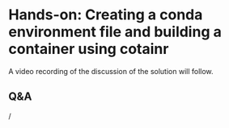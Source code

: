 # Hands-on: Creating a conda environment file and building a container using cotainr

<!--
[Exercises on the course GitHub](https://github.com/Lumi-supercomputer/Getting_Started_with_AI_workshop/tree/ai-20250204/06_Bulding_containers_from_conda_pip_environments).
[Exercises on the course GitHub](https://github.com/Lumi-supercomputer/Getting_Started_with_AI_workshop/tree/main/06_Bulding_containers_from_conda_pip_environments).
-->

A video recording of the discussion of the solution will follow.

<!--
<video src="https://462000265.lumidata.eu/ai-20250204/recordings/E06_BuildingContainers.mp4" controls="controls"></video>
-->


## Q&A

/
